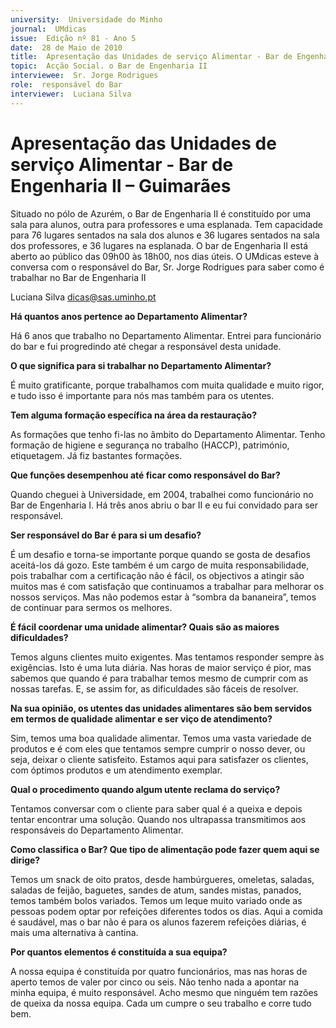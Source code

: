 ```yaml
---
university:  Universidade do Minho
journal:  UMdicas
issue:  Edição nº 81 - Ano 5
date:  28 de Maio de 2010
title:  Apresentação das Unidades de serviço Alimentar - Bar de Engenharia II – Guimarães
topic:  Acção Social. o Bar de Engenharia II
interviewee:  Sr. Jorge Rodrigues
role:  responsável do Bar
interviewer:  Luciana Silva
--- 
```


# Apresentação das Unidades de serviço Alimentar - Bar de Engenharia II – Guimarães 


Situado no pólo de Azurém, o Bar de Engenharia II é constituído por uma sala para alunos, outra para professores e uma esplanada. Tem capacidade para 76 lugares sentados na sala dos alunos e 36 lugares sentados na sala dos professores, e 36 lugares na esplanada. O bar de Engenharia II está aberto ao público das 09h00 às 18h00, nos dias úteis. O UMdicas esteve à conversa com o responsável do Bar, Sr. Jorge Rodrigues para saber como é trabalhar no Bar de Engenharia II 


Luciana Silva dicas@sas.uminho.pt 


**Há quantos anos pertence ao Departamento Alimentar?**

Há 6 anos que trabalho no Departamento Alimentar. Entrei para funcionário do bar e fui progredindo até chegar a responsável desta unidade.
 

**O que significa para si trabalhar no Departamento Alimentar?**

É muito gratificante, porque trabalhamos com muita qualidade e muito rigor, e tudo isso é importante para nós mas também para os utentes.
 

**Tem alguma formação específica na área da restauração?**

As formações que tenho fi-las no âmbito do Departamento Alimentar.
Tenho formação de higiene e segurança no trabalho (HACCP), património, etiquetagem. Já fiz bastantes formações.
 

**Que funções desempenhou até ficar como responsável do Bar?**

Quando cheguei à Universidade, em 2004, trabalhei como funcionário no Bar de Engenharia I. Há três anos abriu o bar II e eu fui convidado para ser responsável.
 

**Ser responsável do Bar é para si um desafio?**

É um desafio e torna-se importante porque quando se gosta de desafios aceitá-los dá gozo. Este também é um cargo de muita responsabilidade, pois trabalhar com a certificação não é fácil, os objectivos a atingir são muitos mas é com satisfação que continuamos a trabalhar para melhorar os nossos serviços. Mas não podemos estar à “sombra da bananeira”, temos de continuar para sermos os melhores.
 

**É fácil coordenar uma unidade alimentar? Quais são as maiores dificuldades?**

Temos alguns clientes muito exigentes. Mas tentamos responder sempre às exigências. Isto é uma luta diária. Nas horas de maior serviço é pior, mas sabemos que quando é para trabalhar temos mesmo de cumprir com as nossas tarefas. E, se assim for, as dificuldades são fáceis de resolver.
 

**Na sua opinião, os utentes das unidades alimentares são bem servidos em termos de qualidade alimentar e ser viço de atendimento?**

Sim, temos uma boa qualidade alimentar. Temos uma vasta variedade de produtos e é com eles que tentamos sempre cumprir o nosso dever, ou seja, deixar o cliente satisfeito. Estamos aqui para satisfazer os clientes, com óptimos produtos e um atendimento exemplar.
 

**Qual o procedimento quando algum utente reclama do serviço?**

Tentamos conversar com o cliente para saber qual é a queixa e depois tentar encontrar uma solução.
Quando nos ultrapassa transmitimos aos responsáveis do Departamento Alimentar.
 

**Como classifica o Bar? Que tipo de alimentação pode fazer quem aqui se dirige?**

Temos um snack de oito pratos, desde hambúrgueres, omeletas, saladas, saladas de feijão, baguetes, sandes de atum, sandes mistas, panados, temos também bolos variados. Temos um leque muito variado onde as pessoas podem optar por refeições diferentes todos os dias.
Aqui a comida é saudável, mas o bar não é para os alunos fazerem refeições diárias, é mais uma alternativa à cantina.
 

**Por quantos elementos é constituída a sua equipa?**

A nossa equipa é constituída por quatro funcionários, mas nas horas de aperto temos de valer por cinco ou seis. Não tenho nada a apontar na minha equipa, é muito responsável.
Acho mesmo que ninguém tem razões de queixa da nossa equipa.
Cada um cumpre o seu trabalho e corre tudo bem.


